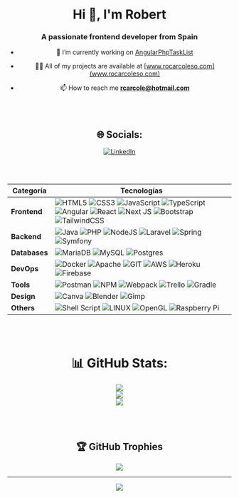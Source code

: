 <div align="center">

<h1 align="">Hi 👋, I'm Robert</h1>
<h3 align="">A passionate frontend developer from Spain</h3>

- 🔭 I’m currently working on [AngularPhpTaskList](https://github.com/rcarcole/projectShow2k23/tree/main/AngularPhpTaskList)

- 👨‍💻 All of my projects are available at [www.rocarcoleso.com](www.rocarcoleso.com)

- 📫 How to reach me **rcarcole@hotmail.com**

<br><br>

## 🌐 Socials:
[![LinkedIn](https://img.shields.io/badge/LinkedIn-%230077B5.svg?logo=linkedin&logoColor=white)](https://linkedin.com/in/rocarcoleso) 

<br><br>

| Categoría      | Tecnologías                                                                                                                                                                                             |
|----------------|----------------------------------------------------------------------------------------------------------------------------------------------------------------------------------------------------------|
| **Frontend**   | ![HTML5](https://img.shields.io/badge/html5-%23E34F26.svg?style=for-the-badge&logo=html5&logoColor=white) ![CSS3](https://img.shields.io/badge/css3-%231572B6.svg?style=for-the-badge&logo=css3&logoColor=white) ![JavaScript](https://img.shields.io/badge/javascript-%23323330.svg?style=for-the-badge&logo=javascript&logoColor=%23F7DF1E) ![TypeScript](https://img.shields.io/badge/typescript-%23007ACC.svg?style=for-the-badge&logo=typescript&logoColor=white) ![Angular](https://img.shields.io/badge/angular-%23DD0031.svg?style=for-the-badge&logo=angular&logoColor=white) ![React](https://img.shields.io/badge/react-%2320232a.svg?style=for-the-badge&logo=react&logoColor=%2361DAFB) ![Next JS](https://img.shields.io/badge/Next-black?style=for-the-badge&logo=next.js&logoColor=white) ![Bootstrap](https://img.shields.io/badge/bootstrap-%238511FA.svg?style=for-the-badge&logo=bootstrap&logoColor=white) ![TailwindCSS](https://img.shields.io/badge/tailwindcss-%2338B2AC.svg?style=for-the-badge&logo=tailwind-css&logoColor=white) |
| **Backend**    | ![Java](https://img.shields.io/badge/java-%23ED8B00.svg?style=for-the-badge&logo=openjdk&logoColor=white) ![PHP](https://img.shields.io/badge/php-%23777BB4.svg?style=for-the-badge&logo=php&logoColor=white) ![NodeJS](https://img.shields.io/badge/node.js-6DA55F?style=for-the-badge&logo=node.js&logoColor=white) ![Laravel](https://img.shields.io/badge/laravel-%23FF2D20.svg?style=for-the-badge&logo=laravel&logoColor=white) ![Spring](https://img.shields.io/badge/spring-%236DB33F.svg?style=for-the-badge&logo=spring&logoColor=white) ![Symfony](https://img.shields.io/badge/symfony-%23000000.svg?style=for-the-badge&logo=symfony&logoColor=white) |
| **Databases**  | ![MariaDB](https://img.shields.io/badge/MariaDB-003545?style=for-the-badge&logo=mariadb&logoColor=white) ![MySQL](https://img.shields.io/badge/mysql-%2300000f.svg?style=for-the-badge&logo=mysql&logoColor=white) ![Postgres](https://img.shields.io/badge/postgres-%23316192.svg?style=for-the-badge&logo=postgresql&logoColor=white) |
| **DevOps**     | ![Docker](https://img.shields.io/badge/docker-%230db7ed.svg?style=for-the-badge&logo=docker&logoColor=white) ![Apache](https://img.shields.io/badge/apache-%23D42029.svg?style=for-the-badge&logo=apache&logoColor=white) ![GIT](https://img.shields.io/badge/Git-fc6d26?style=for-the-badge&logo=git&logoColor=white) ![AWS](https://img.shields.io/badge/AWS-%23FF9900.svg?style=for-the-badge&logo=amazon-aws&logoColor=white) ![Heroku](https://img.shields.io/badge/heroku-%23430098.svg?style=for-the-badge&logo=heroku&logoColor=white) ![Firebase](https://img.shields.io/badge/Firebase-039BE5?style=for-the-badge&logo=Firebase&logoColor=white) |
| **Tools**      | ![Postman](https://img.shields.io/badge/Postman-FF6C37?style=for-the-badge&logo=postman&logoColor=white) ![NPM](https://img.shields.io/badge/NPM-%23CB3837.svg?style=for-the-badge&logo=npm&logoColor=white) ![Webpack](https://img.shields.io/badge/webpack-%238DD6F9.svg?style=for-the-badge&logo=webpack&logoColor=black) ![Trello](https://img.shields.io/badge/Trello-%23026AA7.svg?style=for-the-badge&logo=Trello&logoColor=white) ![Gradle](https://img.shields.io/badge/Gradle-02303A.svg?style=for-the-badge&logo=Gradle&logoColor=white) |
| **Design**     | ![Canva](https://img.shields.io/badge/Canva-%2300C4CC.svg?style=for-the-badge&logo=Canva&logoColor=white) ![Blender](https://img.shields.io/badge/blender-%23F5792A.svg?style=for-the-badge&logo=blender&logoColor=white) ![Gimp](https://img.shields.io/badge/Gimp-657D8B?style=for-the-badge&logo=gimp&logoColor=FFFFFF) |
| **Others**     | ![Shell Script](https://img.shields.io/badge/shell_script-%23121011.svg?style=for-the-badge&logo=gnu-bash&logoColor=white) ![LINUX](https://img.shields.io/badge/Linux-FCC624?style=for-the-badge&logo=linux&logoColor=black) ![OpenGL](https://img.shields.io/badge/OpenGL-%23FFFFFF.svg?style=for-the-badge&logo=opengl) ![Raspberry Pi](https://img.shields.io/badge/-RaspberryPi-C51A4A?style=for-the-badge&logo=Raspberry-Pi) |


<br><br>

# 📊 GitHub Stats:
![](https://github-readme-stats.vercel.app/api?username=rcarcole&theme=dark&hide_border=false&include_all_commits=true&count_private=true)<br/>
![](https://github-readme-streak-stats.herokuapp.com/?user=rcarcole&theme=dark&hide_border=false)<br/>
![](https://github-readme-stats.vercel.app/api/top-langs/?username=rcarcole&theme=dark&hide_border=false&include_all_commits=true&count_private=true&layout=compact)

<br><br>

## 🏆 GitHub Trophies
![](https://github-profile-trophy.vercel.app/?username=rcarcole&theme=monokai&no-frame=false&no-bg=false&margin-w=4)

---
[![](https://visitcount.itsvg.in/api?id=rcarcole&icon=5&color=2)](https://visitcount.itsvg.in)

</div>
